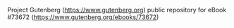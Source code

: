 Project Gutenberg (https://www.gutenberg.org) public repository for
eBook #73672 (https://www.gutenberg.org/ebooks/73672)
